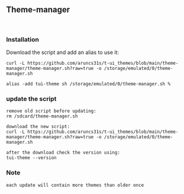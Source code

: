 ## Theme-manager
<br>

### Installation

Download the script and add an alias to use it:

```
curl -L https://github.com/aruncs31s/t-ui_themes/blob/main/theme-manager/theme-manager.sh?raw=true -o /storage/emulated/0/theme-manager.sh

alias -add tui-theme sh /storage/emulated/0/theme-manager.sh %
```
### update the script

```
remove old script before updating:
rm /sdcard/theme-manager.sh

download the new script:
curl -L https://github.com/aruncs31s/t-ui_themes/blob/main/theme-manager/theme-manager.sh?raw=true -o /storage/emulated/0/theme-manager.sh

after the download check the version using:
tui-theme --version

```
### Note 
```
each update will contain more themes than older once
